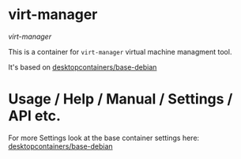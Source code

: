 # virt-manager
_virt-manager_

This is a container for `virt-manager` virtual machine managment tool.

It's based on [desktopcontainers/base-debian](https://github.com/DesktopContainers/base-debian)

# Usage / Help / Manual / Settings / API etc.

For more Settings look at the base container settings here: [desktopcontainers/base-debian](https://github.com/DesktopContainers/base-debian)